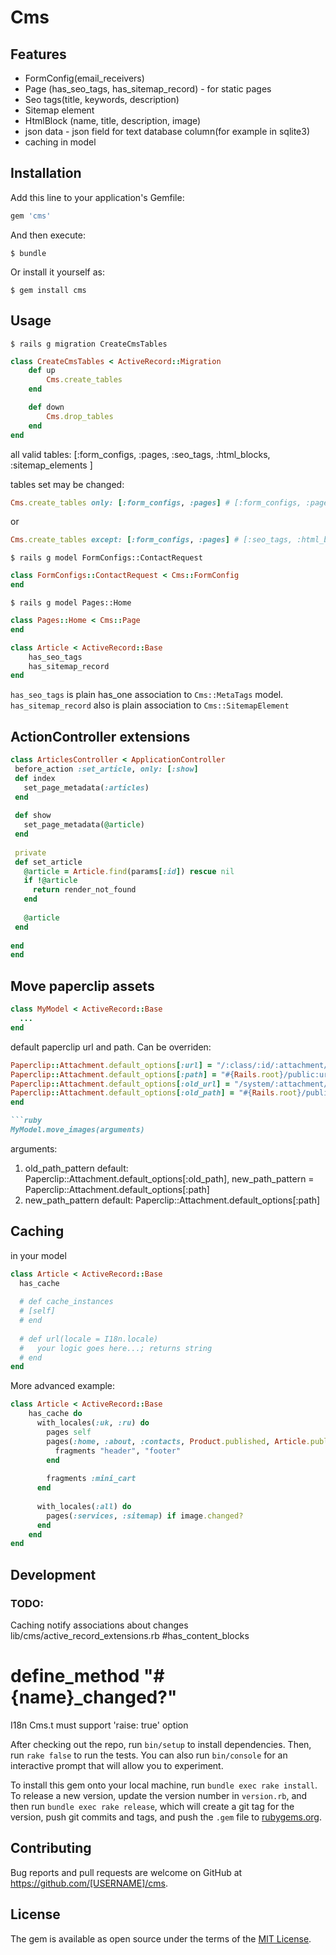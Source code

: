 # Cms

## Features
* FormConfig(email_receivers)
* Page (has_seo_tags, has_sitemap_record) - for static pages
* Seo tags(title, keywords, description)
* Sitemap element
* HtmlBlock (name, title, description, image)
* json data - json field for text database column(for example in sqlite3)
* caching in model

## Installation


Add this line to your application's Gemfile:

```ruby
gem 'cms'
```

And then execute:

    $ bundle

Or install it yourself as:

    $ gem install cms

## Usage

    $ rails g migration CreateCmsTables

```ruby
class CreateCmsTables < ActiveRecord::Migration
    def up
        Cms.create_tables
    end

    def down
        Cms.drop_tables
    end
end
```

all valid tables:  [:form_configs, :pages, :seo_tags, :html_blocks, :sitemap_elements ]

tables set may be changed:
```ruby
Cms.create_tables only: [:form_configs, :pages] # [:form_configs, :pages]
```
or
```ruby
Cms.create_tables except: [:form_configs, :pages] # [:seo_tags, :html_blocks, :sitemap_elements]
```
    $ rails g model FormConfigs::ContactRequest
```ruby
class FormConfigs::ContactRequest < Cms::FormConfig
end
```

    $ rails g model Pages::Home

```ruby
class Pages::Home < Cms::Page
end
```

```ruby
class Article < ActiveRecord::Base
    has_seo_tags
    has_sitemap_record
end
```

`has_seo_tags` is plain has_one association to `Cms::MetaTags` model.
`has_sitemap_record` also is plain association to `Cms::SitemapElement`

## ActionController extensions
```ruby
class ArticlesController < ApplicationController
 before_action :set_article, only: [:show]
 def index
   set_page_metadata(:articles)
 end
 
 def show
   set_page_metadata(@article)
 end
 
 private
 def set_article
   @article = Article.find(params[:id]) rescue nil
   if !@article
     return render_not_found
   end
   
   @article
 end
 
end
end
```

## Move paperclip assets
```ruby
class MyModel < ActiveRecord::Base
  ...
end
```
default paperclip url and path. Can be overriden:
```ruby
Paperclip::Attachment.default_options[:url] = "/:class/:id/:attachment/:style/:basename.:extension"
Paperclip::Attachment.default_options[:path] = "#{Rails.root}/public:url"
Paperclip::Attachment.default_options[:old_url] = "/system/:attachment/:id/:style/:basename.:extension"
Paperclip::Attachment.default_options[:old_path] = "#{Rails.root}/public#{Paperclip::Attachment.default_options[:old_url]}"
end

```ruby
MyModel.move_images(arguments)
```

arguments:
  1. old_path_pattern
    default: Paperclip::Attachment.default_options[:old_path], new_path_pattern = Paperclip::Attachment.default_options[:path]
  2. new_path_pattern
    default: Paperclip::Attachment.default_options[:path]
    
    
## Caching
in your model
```ruby
class Article < ActiveRecord::Base
  has_cache
  
  # def cache_instances
  # [self]
  # end
  
  # def url(locale = I18n.locale)
  #   your logic goes here...; returns string
  # end
end
```

More advanced example:
```ruby
class Article < ActiveRecord::Base
    has_cache do
      with_locales(:uk, :ru) do
        pages self
        pages(:home, :about, :contacts, Product.published, Article.published) do
          fragments "header", "footer"
        end
        
        fragments :mini_cart
      end
    
      with_locales(:all) do
        pages(:services, :sitemap) if image.changed?
      end
    end
end
```



## Development

### TODO:
Caching
notify associations about changes
lib/cms/active_record_extensions.rb #has_content_blocks
# define_method "#{name}_changed?"

I18n Cms.t must support 'raise: true' option


After checking out the repo, run `bin/setup` to install dependencies. Then, run `rake false` to run the tests. You can also run `bin/console` for an interactive prompt that will allow you to experiment.

To install this gem onto your local machine, run `bundle exec rake install`. To release a new version, update the version number in `version.rb`, and then run `bundle exec rake release`, which will create a git tag for the version, push git commits and tags, and push the `.gem` file to [rubygems.org](https://rubygems.org).

## Contributing

Bug reports and pull requests are welcome on GitHub at https://github.com/[USERNAME]/cms.


## License

The gem is available as open source under the terms of the [MIT License](http://opensource.org/licenses/MIT).

